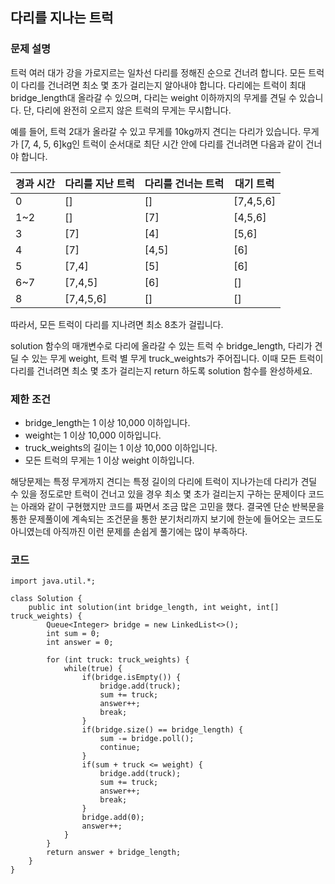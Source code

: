 ## 다리를 지나는 트럭

### 문제 설명
트럭 여러 대가 강을 가로지르는 일차선 다리를 정해진 순으로 건너려 합니다. 모든 트럭이 다리를 건너려면 최소 몇 초가 걸리는지 알아내야 합니다. 다리에는 트럭이 최대 bridge_length대 올라갈 수 있으며, 다리는 weight 이하까지의 무게를 견딜 수 있습니다. 단, 다리에 완전히 오르지 않은 트럭의 무게는 무시합니다.

예를 들어, 트럭 2대가 올라갈 수 있고 무게를 10kg까지 견디는 다리가 있습니다. 무게가 [7, 4, 5, 6]kg인 트럭이 순서대로 최단 시간 안에 다리를 건너려면 다음과 같이 건너야 합니다.

<table class="table">
    <thead>
        <tr>
            <th>경과 시간</th>
            <th>다리를 지난 트럭</th>
            <th>다리를 건너는 트럭</th>
            <th>대기 트럭</th>
        </tr>
    </thead>
    <tbody>
    <tr>
        <td>0</td>
        <td>[]</td>
        <td>[]</td>
        <td>[7,4,5,6]</td>
        </tr>
        <tr>
        <td>1~2</td>
        <td>[]</td>
        <td>[7]</td>
        <td>[4,5,6]</td>
        </tr>
        <tr>
        <td>3</td>
        <td>[7]</td>
        <td>[4]</td>
        <td>[5,6]</td>
        </tr>
        <tr>
        <td>4</td>
        <td>[7]</td>
        <td>[4,5]</td>
        <td>[6]</td>
        </tr>
        <tr>
        <td>5</td>
        <td>[7,4]</td>
        <td>[5]</td>
        <td>[6]</td>
        </tr>
        <tr>
        <td>6~7</td>
        <td>[7,4,5]</td>
        <td>[6]</td>
        <td>[]</td>
        </tr>
        <tr>
        <td>8</td>
        <td>[7,4,5,6]</td>
        <td>[]</td>
        <td>[]</td>
    </tr>
    </tbody>
</table>

따라서, 모든 트럭이 다리를 지나려면 최소 8초가 걸립니다.

solution 함수의 매개변수로 다리에 올라갈 수 있는 트럭 수 bridge_length, 다리가 견딜 수 있는 무게 weight, 트럭 별 무게 truck_weights가 주어집니다. 이때 모든 트럭이 다리를 건너려면 최소 몇 초가 걸리는지 return 하도록 solution 함수를 완성하세요.

### 제한 조건
* bridge_length는 1 이상 10,000 이하입니다.
* weight는 1 이상 10,000 이하입니다.
* truck_weights의 길이는 1 이상 10,000 이하입니다.
* 모든 트럭의 무게는 1 이상 weight 이하입니다.

해당문제는 특정 무게까지 견디는 특정 길이의 다리에 트럭이 지나가는데 다리가 견딜 수 있을 정도로만 트럭이 건너고 있을 경우 최소 몇 초가 걸리는지 구하는 문제이다 코드는 아래와 같이 구현했지만 코드를 짜면서 조금 많은 고민을 했다. 결국엔 단순 반복문을 통한 문제풀이에 계속되는 조건문을 통한 분기처리까지 보기에 한눈에 들어오는 코드도 아니였는데 아직까진 이런 문제를 손쉽게 풀기에는 많이 부족하다.

### 코드
```
import java.util.*;

class Solution {
    public int solution(int bridge_length, int weight, int[] truck_weights) {
        Queue<Integer> bridge = new LinkedList<>();
		int sum = 0;
		int answer = 0; 

		for (int truck: truck_weights) {
            while(true) {
				if(bridge.isEmpty()) { 
					bridge.add(truck);
					sum += truck;
					answer++;
					break;
				}
                if(bridge.size() == bridge_length) {
					sum -= bridge.poll();
                    continue;
				}
                if(sum + truck <= weight) {
                    bridge.add(truck);
                    sum += truck;
                    answer++;
                    break;
                }  
                bridge.add(0);
                answer++;
			}
		}
		return answer + bridge_length; 
    }
}
```